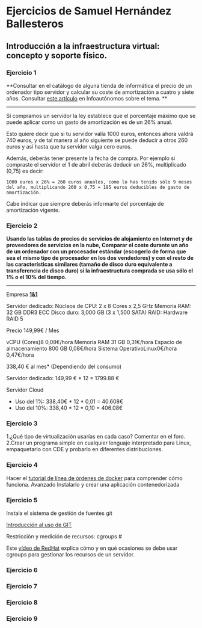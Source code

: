 # Ejercicios de Samuel Hernández Ballesteros
## Introducción a la infraestructura virtual: concepto y soporte físico.
### Ejercicio 1
**Consultar en el catálogo de alguna tienda de informática el precio de un ordenador tipo servidor y calcular su coste de amortización a cuatro y siete años. Consultar [este artículo](http://http://www.infoautonomos.com/consultas-a-la-comunidad/988/) en Infoautónomos sobre el tema. **
_ _ _

Si compramos un servidor la ley establece que el porcentaje máximo que se puede aplicar como un gasto de amortización es de un 26% anual.

Esto quiere decir que si tu servidor valía 1000 euros, entonces ahora valdrá 740 euros, y de tal manera al año siguiente se puede deducir a otros 260 euros y así hasta que tu servidor valga cero euros.

Además, deberás tener presente la fecha de compra. Por ejemplo si compraste el servidor el 1 de abril deberás deducir un 26%, multiplicado (0,75) es decir:

    1000 euros x 26% = 260 euros anuales, como lo has tenido sólo 9 meses del año, multiplicando 260 x 0,75 = 195 euros deducibles de gasto de amortización.

Cabe indicar que siempre deberás informarte del porcentaje de amortización vigente.
### Ejercicio 2
**Usando las tablas de precios de servicios de alojamiento en Internet y de proveedores de servicios en la nube, Comparar el coste durante un año de un ordenador con un procesador estándar (escogerlo de forma que sea el mismo tipo de procesador en los dos vendedores) y con el resto de las características similares (tamaño de disco duro equivalente a transferencia de disco duro) si la infraestructura comprada se usa sólo el 1% o el 10% del tiempo.**
_ _ _

Empresa **[1&1](http://http://www.1and1.es)**

Servidor dedicado:
Núcleos de CPU: 2 x 8 Cores x 2,5 GHz
Memoria RAM: 32 GB DDR3 ECC
Disco duro: 3,000 GB (3 x 1,500 SATA)
RAID: Hardware RAID 5

Precio 149,99€ / Mes

vCPU (Cores)8 0,08€/hora
Memoria RAM 31 GB 0,31€/hora
Espacio de almacenamiento 800 GB 0,08€/hora
Sistema OperativoLinux0€/hora
0,47€/hora

338,40 € al mes* (Dependiendo del consumo)

Servidor dedicado: 149,99 € * 12 = 1799.88 € 

Servidor Cloud
- Uso del 1%: 338,40€ * 12 * 0,01 = 40.608€
- Uso del 10%: 338,40 * 12 * 0,10 = 406.08€

### Ejercicio 3
1.¿Qué tipo de virtualización usarías en cada caso? Comentar en el foro.
2.Crear un programa simple en cualquier lenguaje interpretado para Linux, empaquetarlo con CDE y probarlo en diferentes distribuciones.

### Ejercicio 4
Hacer el [tutorial de línea de órdenes de docker](http://https://www.docker.com/tryit/) para comprender cómo funciona.
Avanzado Instalarlo y crear una aplicación contenedorizada

### Ejercicio 5
Instala el sistema de gestión de fuentes git

[Introducción al uso de GIT](http://www.youtube.com/watch?v=ygbWIJWe29Y)

Restricción y medición de recursos: cgroups #

Este [vídeo de RedHat](http://www.youtube.com/watch?v=KX5QV4LId_c) explica cómo y en qué ocasiones se debe usar cgroups para gestionar los recursos de un servidor.
### Ejercicio 6
### Ejercicio 7
### Ejercicio 8
### Ejercicio 9